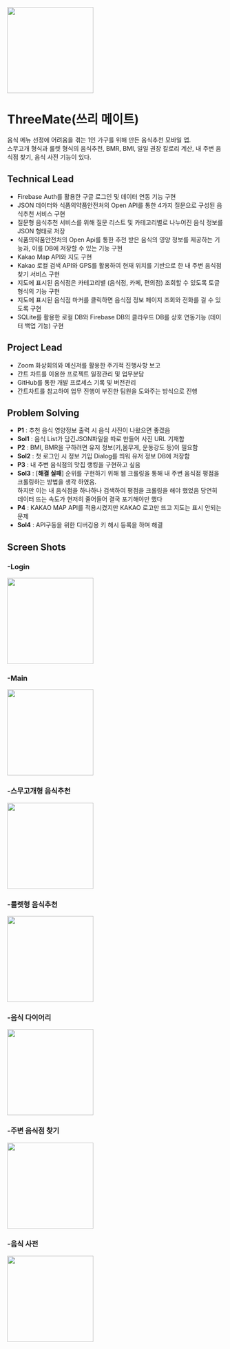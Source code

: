 <img src="https://user-images.githubusercontent.com/83625797/132082312-dee6dc10-4215-4b38-bb6a-086ca922b217.png" width="200" >

# ThreeMate(쓰리 메이트)  

음식 메뉴 선정에 어려움을 겪는 1인 가구를 위해 만든 음식추천 모바일 앱.  
스무고개 형식과 룰렛 형식의 음식추천, BMR, BMI, 일일 권장 칼로리 계산, 내 주변 음식점 찾기, 음식 사전 기능이 있다.



## Technical Lead
* Firebase Auth를 활용한 구글 로그인 및 데이터 연동 기능 구현
* JSON 데이터와 식품의약품안전처의 Open API를 통한 4가지 질문으로 구성된 음식추천 서비스 구현
* 질문형 음식추천 서비스를 위해 질문 리스트 및 카테고리별로 나누어진 음식 정보를 JSON 형태로 저장  
* 식품의약품안전처의 Open Api를 통한 추천 받은 음식의 영양 정보를 제공하는 기능과, 이를 DB에 저장할 수 있는 기능 구현  
* Kakao Map API와 지도 구현 
* Kakao 로컬 검색 API와 GPS를 활용하여 현재 위치를 기반으로 한 내 주변 음식점 찾기 서비스 구현
* 지도에 표시된 음식점은 카테고리별 (음식점, 카페, 편의점) 조회할 수 있도록 토글 형식의 기능 구현  
* 지도에 표시된 음식점 마커를 클릭하면 음식점 정보 페이지 조회와 전화를 걸 수 있도록 구현 
* SQLite를 활용한 로컬 DB와 Firebase DB의 클라우드 DB를 상호 연동기능 (데이터 백업 기능) 구현


## Project Lead  
* Zoom 화상회의와 메신저를 활용한 주기적 진행사항 보고  
* 간트 차트를 이용한 프로젝트 일정관리 및 업무분담  
* GitHub를 통한 개발 프로세스 기록 및 버전관리  
* 간트차트를 참고하여 업무 진행이 부진한 팀원을 도와주는 방식으로 진행  

## Problem Solving
* **P1** : 추천 음식 영양정보 출력 시 음식 사진이 나왔으면 좋겠음
* **Sol1** : 음식 List가 담긴JSON파일을 따로 만들어 사진 URL 기재함
* **P2** : BMI, BMR을 구하려면 유저 정보(키,몸무게, 운동강도 등)이 필요함  
* **Sol2** :  첫 로그인 시 정보 기입 Dialog를 띄워 유저 정보 DB에 저장함
* **P3** : 내 주변 음식점의 맛집 랭킹을 구현하고 싶음  
* **Sol3** : [**해결 실패**] 순위를 구현하기 위해 웹 크롤링을 통해 내 주변 음식점 평점을 크롤링하는 방법을 생각 하였음.  
하지만 이는 내 음식점을 하나하나 검색하여 평점을 크롤링을 해야 했었음
당연히 데이터 뜨는 속도가 현저히 줄어들어 결국 포기해야만 했다
* **P4** : KAKAO MAP API를 적용시켰지만 KAKAO 로고만 뜨고 지도는 표시 안되는 문제
* **Sol4** : API구동을 위한 디버깅용 키 해시 등록을 하며 해결

## Screen Shots
### -Login  
 <img src="https://user-images.githubusercontent.com/83625797/132082301-10fe3515-a286-42cb-9898-9dbec11414f0.jpg" width = "200">  
 
### -Main  
<img src="https://user-images.githubusercontent.com/83625797/132082302-27c991d9-d95c-438e-b1dc-7d79f75b7631.jpg" width= "200">  

### -스무고개형 음식추천
<img src="https://user-images.githubusercontent.com/83625797/132082304-6fed3a86-242b-4131-9e39-a182b0805ab5.jpg" width = "200">  

### -룰렛형 음식추천
<img src="https://user-images.githubusercontent.com/83625797/132082305-0e242505-9651-4866-b81a-34aca578076e.jpg" width = "200">

### -음식 다이어리
<img src="https://user-images.githubusercontent.com/83625797/132082308-89496c21-cbea-4394-8393-31a0d42ca0ae.jpg" width = "200">

### -주변 음식점 찾기
<img src="https://user-images.githubusercontent.com/83625797/132082309-cc46436e-40e4-46a8-824a-589b637fcc52.jpg" width = "200">

### -음식 사전
<img src="https://user-images.githubusercontent.com/83625797/132082310-c107de4f-fafc-4758-9335-a5bf524bff04.jpg" width = "200">





